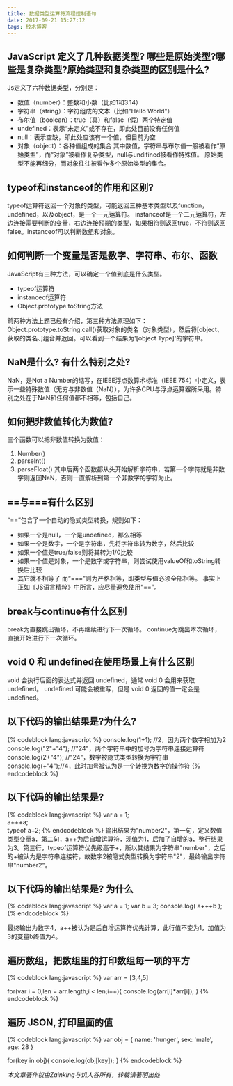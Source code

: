 ```yaml
---
title: 数据类型运算符流程控制语句
date: 2017-09-21 15:27:12
tags: 技术博客
---
```

## JavaScript 定义了几种数据类型? 哪些是原始类型?哪些是复杂类型?原始类型和复杂类型的区别是什么?

Js定义了六种数据类型，分别是：
* 数值（number）：整数和小数（比如1和3.14）
* 字符串（string）：字符组成的文本（比如"Hello World"）
* 布尔值（boolean）：true（真）和false（假）两个特定值
* undefined：表示“未定义”或不存在，即此处目前没有任何值
* null：表示空缺，即此处应该有一个值，但目前为空
* 对象（object）：各种值组成的集合
其中数值，字符串与布尔值一般被看作“原始类型”，而“对象”被看作复杂类型，null与undifined被看作特殊值。
原始类型不能再细分，而对象往往被看作多个原始类型的集合。

## typeof和instanceof的作用和区别?

typeof运算符返回一个对象的类型，可能返回三种基本类型以及function，undefined，以及object，是一个一元运算符。
instanceof是一个二元运算符，左边连接需要判断的变量，右边连接预期的类型，如果相符则返回true，不符则返回false。instanceof可以判断数组和对象。

## 如何判断一个变量是否是数字、字符串、布尔、函数

JavaScript有三种方法，可以确定一个值到底是什么类型。

* typeof运算符
* instanceof运算符
* Object.prototype.toString方法

前两种方法上题已经有介绍，第三种方法原理如下：
Object.prototype.toString.call()获取对象的类名（对象类型），然后将[object、获取的类名、]组合并返回。可以看到一个结果为'[object Type]'的字符串。

## NaN是什么? 有什么特别之处?

NaN，是Not a Number的缩写，在IEEE浮点数算术标准（IEEE 754）中定义，表示一些特殊数值（无穷与非数值（NaN）），为许多CPU与浮点运算器所采用。特别之处在于NaN和任何值都不相等，包括自己。

## 如何把非数值转化为数值?
三个函数可以把非数值转换为数值：

1. Number()
2. parseInt()
3. parseFloat()
其中后两个函数都从头开始解析字符串，若第一个字符就是非数字则返回NaN，否则一直解析到第一个非数字的字符为止。

## ==与===有什么区别

“==”包含了一个自动的隐式类型转换，规则如下：
* 如果一个是null，一个是undefined，那么相等
* 如果一个是数字，一个是字符串，先将字符串转为数字，然后比较
* 如果一个值是true/false则将其转为1/0比较
* 如果一个值是对象，一个是数字或字符串，则尝试使用valueOf和toString转换后比较
* 其它就不相等了
而“===”则为严格相等，即类型与值必须全部相等。
事实上正如《JS语言精粹》中所言，应尽量避免使用“==”。

## break与continue有什么区别

break为直接跳出循环，不再继续进行下一次循环。
continue为跳出本次循环，直接开始进行下一次循环。

## void 0 和 undefined在使用场景上有什么区别

void 会执行后面的表达式并返回 undefined，通常 void 0 会用来获取 undefined。
undefined 可能会被重写，但是 void 0 返回的值一定会是 undefined。

## 以下代码的输出结果是?为什么?

{% codeblock lang:javascript %}
console.log(1+1);    //2，因为两个数字相加为2
console.log("2"+"4");  //"24"，两个字符串中的加号为字符串连接运算符
console.log(2+"4"); //"24"，数字被隐式类型转换为字符串
console.log(+"4");//4，此时加号被认为是一个转换为数字的操作符
{% endcodeblock %}

## 以下代码的输出结果是?

{% codeblock lang:javascript %}
var a = 1;  
a+++a;  
typeof a+2;
{% endcodeblock %}
输出结果为"number2"，第一句，定义数值类型变量a，第二句，a++为后自增运算符，现值为1，后加了自增的a，整行结果为3。第三行，typeof运算符优先级高于+，所以其结果为字符串"number"，之后的+被认为是字符串连接符，故数字2被隐式类型转换为字符串"2"，最终输出字符串"number2"。

## 以下代码的输出结果是? 为什么

{% codeblock lang:javascript %}
 var a = 1;
 var b = 3;
 console.log( a+++b );
{% endcodeblock %}

最终输出为数字4，a++被认为是后自增运算符优先计算，此行值不变为1，加值为3的变量b终值为4。

## 遍历数组，把数组里的打印数组每一项的平方

{% codeblock lang:javascript %}
 var arr = [3,4,5]

 for(var i = 0,len = arr.length;i < len;i++){
 	console.log(arr[i]*arr[i]);
}
{% endcodeblock %}

## 遍历 JSON, 打印里面的值

{% codeblock lang:javascript %}
var obj = {
 name: 'hunger', 
 sex: 'male', 
 age: 28 
}

 for(key in obj){
	console.log(obj[key]);
}
{% endcodeblock %}

*本文章著作权由Zainking与饥人谷所有，转载请著明出处*